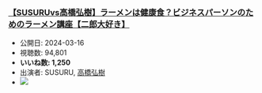 ### [【SUSURUvs高橋弘樹】ラーメンは健康食？ビジネスパーソンのためのラーメン講座【二郎大好き】](https://www.youtube.com/watch?v=iW-xlAE6quM)
-   公開日: 2024-03-16
-   視聴数: 94,801
-   **いいね数: 1,250**
-   出演者: SUSURU, [高橋弘樹](/rehacq_fan/people/高橋弘樹 "wikilink")
- [![](https://img.youtube.com/vi/iW-xlAE6quM/hqdefault.jpg)](https://www.youtube.com/watch?v=iW-xlAE6quM)
